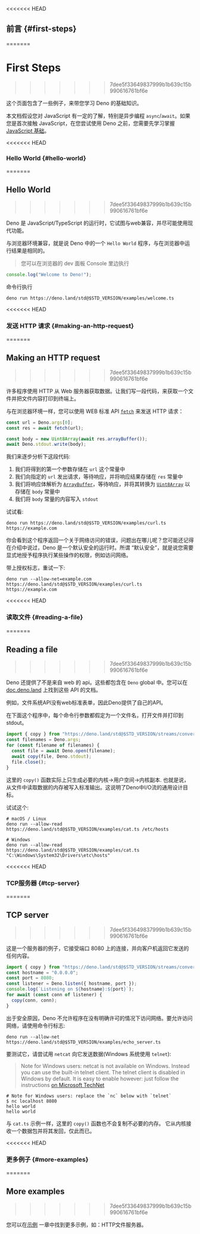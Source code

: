 <<<<<<< HEAD
## 前言 {#first-steps}
=======
# First Steps
>>>>>>> 7dee5f33649837999b1b639c15b990616761bf6e

这个页面包含了一些例子，来带您学习 Deno 的基础知识。

本文档假设您对 JavaScript 有一定的了解，特别是异步编程 `async`/`await`。如果您是首次接触 JavaScript，在您尝试使用
Deno 之前，您需要先学习掌握
[JavaScript 基础](https://developer.mozilla.org/en-US/docs/Learn/JavaScript)。

<<<<<<< HEAD
### Hello World {#hello-world}
=======
## Hello World
>>>>>>> 7dee5f33649837999b1b639c15b990616761bf6e

Deno 是 JavaScript/TypeScript 的运行时，它试图与web兼容，并尽可能使用现代功能。

与浏览器环境兼容，就是说 Deno 中的一个 `Hello World` 程序，与在浏览器中运行结果是相同的。

> 您可以在浏览器的 dev 面板 Console 里边执行

```ts
console.log("Welcome to Deno!");
```

命令行执行

```shell
deno run https://deno.land/std@$STD_VERSION/examples/welcome.ts
```

<<<<<<< HEAD
### 发送 HTTP 请求 {#making-an-http-request}
=======
## Making an HTTP request
>>>>>>> 7dee5f33649837999b1b639c15b990616761bf6e

许多程序使用 HTTP 从 Web 服务器获取数据。让我们写一段代码，来获取一个文件并把文件内容打印到终端上。

与在浏览器环境一样，您可以使用 WEB 标准 API
[`fetch`](https://developer.mozilla.org/en-US/docs/Web/API/Fetch_API) 来发送 HTTP
请求：

```ts
const url = Deno.args[0];
const res = await fetch(url);

const body = new Uint8Array(await res.arrayBuffer());
await Deno.stdout.write(body);
```

我们来逐步分析下这段代码:

1. 我们将得到的第一个参数存储在 `url` 这个常量中
2. 我们向指定的 `url` 发出请求，等待响应，并将响应结果存储在 `res` 常量中
3. 我们将响应体解析为
   [`ArrayBuffer`](https://developer.mozilla.org/en-US/docs/Web/JavaScript/Reference/Global_Objects/ArrayBuffer)，等待响应，并将其转换为
   [`Uint8Array`](https://developer.mozilla.org/en-US/docs/Web/JavaScript/Reference/Global_Objects/Uint8Array)
   以存储在 `body` 常量中
4. 我们将 `body` 常量的内容写入 `stdout`

试试看:

```shell
deno run https://deno.land/std@$STD_VERSION/examples/curl.ts https://example.com
```

你会看到这个程序返回一个关于网络访问的错误，问题出在哪儿呢？您可能还记得在介绍中说过，Deno 是一个默认安全的运行时。所谓
“默认安全”，就是说您需要显式地授予程序执行某些操作的权限，例如访问网络。

带上授权标志，重试一下:

```shell
deno run --allow-net=example.com https://deno.land/std@$STD_VERSION/examples/curl.ts https://example.com
```

<<<<<<< HEAD
### 读取文件 {#reading-a-file}
=======
## Reading a file
>>>>>>> 7dee5f33649837999b1b639c15b990616761bf6e

Deno 还提供了不是来自 web 的 api。这些都包含在 `Deno` global 中。您可以在
[doc.deno.land](https://doc.deno.land/deno/stable/~/Deno) 上找到这些 API 的文档。

例如，文件系统API没有web标准表单，因此Deno提供了自己的API。

在下面这个程序中，每个命令行参数都假定为一个文件名，打开文件并打印到stdout。

```ts
import { copy } from "https://deno.land/std@$STD_VERSION/streams/conversion.ts";
const filenames = Deno.args;
for (const filename of filenames) {
  const file = await Deno.open(filename);
  await copy(file, Deno.stdout);
  file.close();
}
```

这里的 `copy()` 函数实际上只生成必要的内核→用户空间→内核副本.
也就是说，从文件中读取数据的内存被写入标准输出。这说明了Deno中I/O流的通用设计目标。

试试这个:

```shell
# macOS / Linux
deno run --allow-read https://deno.land/std@$STD_VERSION/examples/cat.ts /etc/hosts

# Windows
deno run --allow-read https://deno.land/std@$STD_VERSION/examples/cat.ts "C:\Windows\System32\Drivers\etc\hosts"
```

<<<<<<< HEAD
### TCP服务器 {#tcp-server}
=======
## TCP server
>>>>>>> 7dee5f33649837999b1b639c15b990616761bf6e

这是一个服务器的例子，它接受端口 8080 上的连接，并向客户机返回它发送的任何内容。

```ts
import { copy } from "https://deno.land/std@$STD_VERSION/streams/conversion.ts";
const hostname = "0.0.0.0";
const port = 8080;
const listener = Deno.listen({ hostname, port });
console.log(`Listening on ${hostname}:${port}`);
for await (const conn of listener) {
  copy(conn, conn);
}
```

出于安全原因，Deno 不允许程序在没有明确许可的情况下访问网络。要允许访问网络，请使用命令行标志:

```shell
deno run --allow-net https://deno.land/std@$STD_VERSION/examples/echo_server.ts
```

要测试它，请尝试用 `netcat` 向它发送数据(Windows 系统使用 `telnet`):

> Note for Windows users: netcat is not available on Windows. Instead you can
> use the built-in telnet client. The telnet client is disabled in Windows by
> default. It is easy to enable however: just follow the instructions
> [on Microsoft TechNet](https://social.technet.microsoft.com/wiki/contents/articles/38433.windows-10-enabling-telnet-client.aspx)

```shell
# Note for Windows users: replace the `nc` below with `telnet`
$ nc localhost 8080
hello world
hello world
```

与 `cat.ts` 示例一样，这里的 `copy()` 函数也不会复制不必要的内存。 它从内核接收一个数据包并将其发回，仅此而已。

<<<<<<< HEAD
### 更多例子 {#more-examples}
=======
## More examples
>>>>>>> 7dee5f33649837999b1b639c15b990616761bf6e

您可以在[示例](../examples) 一章中找到更多示例，如：HTTP文件服务器。
